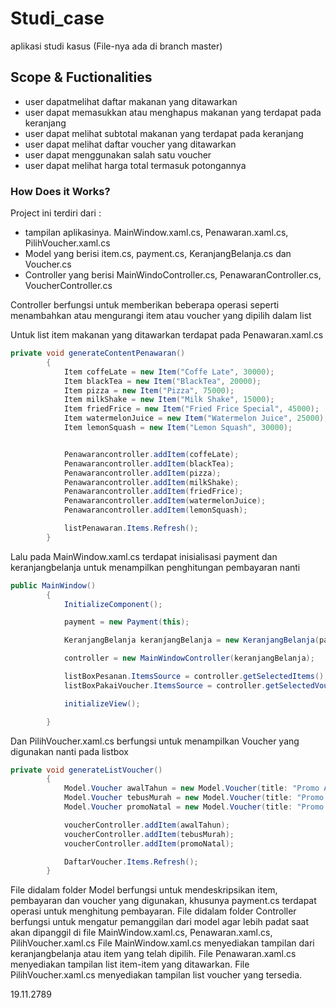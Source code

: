 # Studi_case
aplikasi studi kasus (File-nya ada di branch master)

## Scope & Fuctionalities
- user dapatmelihat daftar makanan yang ditawarkan
- user dapat memasukkan atau menghapus makanan yang terdapat pada keranjang
- user dapat melihat subtotal makanan yang terdapat pada keranjang
- user dapat melihat daftar voucher yang ditawarkan
- user dapat menggunakan salah satu voucher
- user dapat melihat harga total termasuk potongannya

### How Does it Works?
Project ini terdiri dari :
- tampilan aplikasinya. MainWindow.xaml.cs, Penawaran.xaml.cs, PilihVoucher.xaml.cs
- Model yang berisi item.cs, payment.cs, KeranjangBelanja.cs dan Voucher.cs
- Controller yang berisi MainWindoController.cs, PenawaranController.cs, VoucherController.cs

Controller berfungsi untuk memberikan beberapa operasi seperti menambahkan atau mengurangi item atau voucher yang dipilih dalam list

Untuk list item makanan yang ditawarkan terdapat pada Penawaran.xaml.cs
``` csharp
private void generateContentPenawaran()
        {
            Item coffeLate = new Item("Coffe Late", 30000);
            Item blackTea = new Item("BlackTea", 20000);
            Item pizza = new Item("Pizza", 75000);
            Item milkShake = new Item("Milk Shake", 15000);
            Item friedFrice = new Item("Fried Frice Special", 45000);
            Item watermelonJuice = new Item("Watermelon Juice", 25000);
            Item lemonSquash = new Item("Lemon Squash", 30000);


            Penawarancontroller.addItem(coffeLate);
            Penawarancontroller.addItem(blackTea);
            Penawarancontroller.addItem(pizza);
            Penawarancontroller.addItem(milkShake);
            Penawarancontroller.addItem(friedFrice);
            Penawarancontroller.addItem(watermelonJuice);
            Penawarancontroller.addItem(lemonSquash);            

            listPenawaran.Items.Refresh();
        }
```
Lalu pada MainWindow.xaml.cs terdapat inisialisasi payment dan keranjangbelanja untuk menampilkan penghitungan pembayaran nanti
``` csharp
public MainWindow()
        {
            InitializeComponent();

            payment = new Payment(this);

            KeranjangBelanja keranjangBelanja = new KeranjangBelanja(payment, this);

            controller = new MainWindowController(keranjangBelanja);

            listBoxPesanan.ItemsSource = controller.getSelectedItems();
            listBoxPakaiVoucher.ItemsSource = controller.getSelectedVouchers();

            initializeView();

        }
```
Dan PilihVoucher.xaml.cs berfungsi untuk menampilkan Voucher yang digunakan nanti pada listbox
``` csharp
private void generateListVoucher()
        {
            Model.Voucher awalTahun = new Model.Voucher(title: "Promo Awal Tahun Diskon 25%", discInPercent: 25);
            Model.Voucher tebusMurah = new Model.Voucher(title: "Promo Tebus Murah Diskon 30% atau max. 30.000", discInPercent: 30);
            Model.Voucher promoNatal = new Model.Voucher(title: "Promo Natal Potongan 10000", disc: 10000);

            voucherController.addItem(awalTahun);
            voucherController.addItem(tebusMurah);
            voucherController.addItem(promoNatal);

            DaftarVoucher.Items.Refresh();
        }
```
File didalam folder Model berfungsi untuk mendeskripsikan item, pembayaran dan voucher yang digunakan, khusunya payment.cs terdapat operasi untuk menghitung pembayaran.
File didalam folder Controller berfungsi untuk mengatur pemanggilan dari model agar lebih padat saat akan dipanggil di file MainWindow.xaml.cs, Penawaran.xaml.cs, PilihVoucher.xaml.cs
File MainWindow.xaml.cs menyediakan tampilan dari keranjangbelanja atau item yang telah dipilih.
File Penawaran.xaml.cs menyediakan tampilan list item-item yang ditawarkan.
File PilihVoucher.xaml.cs menyediakan tampilan list voucher yang tersedia.

19.11.2789
